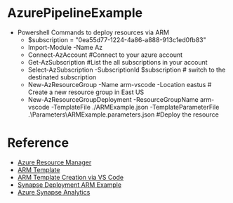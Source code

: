 # AzurePipelineExample
- Powershell Commands to deploy resources via ARM
    - $subscription = "0ea55d77-1224-4a86-a888-913c1ed0fb83"
    - Import-Module -Name Az
    - Connect-AzAccount #Connect to your azure account
    - Get-AzSubscription #List the all subscriptions in your account
    - Select-AzSubscription -SubscriptionId $subscription # switch to the destinated subscription
    - New-AzResourceGroup -Name arm-vscode -Location eastus # Create a new resource group in East US
    - New-AzResourceGroupDeployment -ResourceGroupName arm-vscode -TemplateFile ./ARMExample.json -TemplateParameterFile .\Parameters\ARMExample.parameters.json #Deploy the resource

# Reference
- [Azure Resource Manager](https://learn.microsoft.com/en-us/azure/azure-resource-manager/management/overview)
- [ARM Template](https://learn.microsoft.com/en-us/azure/azure-resource-manager/templates/overview)
- [ARM Template Creation via VS Code](https://learn.microsoft.com/en-us/azure/azure-resource-manager/templates/quickstart-create-templates-use-visual-studio-code?tabs=CLI)
- [Synapse Deployment ARM Example](https://github.com/Azure/azure-quickstart-templates/blob/master/quickstarts/microsoft.synapse/synapse-poc/azuredeploy.json)
- [Azure Synapse Analytics](https://learn.microsoft.com/en-us/azure/synapse-analytics/)
